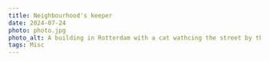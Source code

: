 ```yaml
---
title: Neighbourhood's keeper
date: 2024-07-24
photo: photo.jpg
photo_alt: A building in Rotterdam with a cat wathcing the street by the window
tags: Misc
---
```

